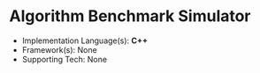# Algorithm Benchmark Simulator

  - Implementation Language(s): **C++**
  - Framework(s): None
  - Supporting Tech: None
